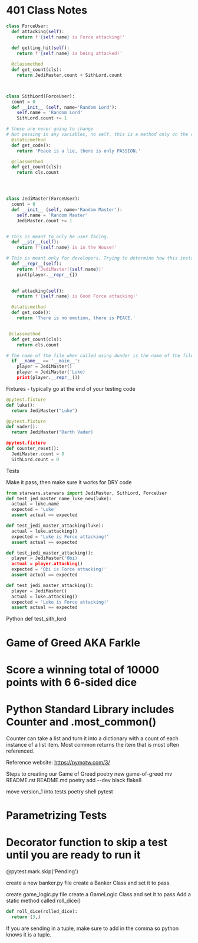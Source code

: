 # 401 Class Notes

```Python
class ForceUser:
  def attacking(self):
    return f'{self.name} is Force attacking!'
  
  def getting_hit(self):
    return f'{self.name} is being attacked!'

  @classmethod
  def get_count(cls):
    return JediMaster.count + SithLord.count



class SithLord(ForceUser):
  count = 0
  def __init__ (self, name='Random Lord'):
    self.name = 'Random Lord'
    SithLord.count += 1

# these are never going to change
# Not passing in any variables, no self, this is a method only on the class
  @staticmethod
  def get_code():
    return 'Peace is a lie, there is only PASSION.'

  @classmethod
  def get_count(cls):
    return cls.count




class JediMaster(ForceUser):
  count = 0
  def __init__ (self, name='Random Master'):
    self.name = 'Random Master'
    JediMaster.count += 1


# This is meant to only be user facing.
  def __str__(self):
    return f'{self.name} is in the House!'

# This is meant only for developers. Trying to determine how this instance is created. Not user facing.
  def __repr__(self):
    return f'JediMaster({self.name})'
    pint(player.__repr__{})

  
  def attacking(self):
    return f'{self.name} is Good Force attacking!'

  @staticmethod
  def get_code():
    return 'There is no emotion, there is PEACE.'


 @classmethod
  def get_count(cls):
    return cls.count

# The name of the file when called using dunder is the name of the file. Here the name is main. 
  if __name__ == '__main__':
    player = JediMaster()
    player = JediMaster('Luke)
    print(player.__repr__())


```

Fixtures - typically go at the end of your testing code

```Python
@pytest.fixture
def luke():
  return JediMaster("Luke")

@pytest.fixture
def vader():
  return JediMaster("Darth Vader)

@pytest.fixture
def counter_reset():
  JediMaster.count = 0
  SithLord.count = 0
  ```


Tests

Make it pass, then make sure it works for DRY code

```Python
from starwars.starwars import JediMaster, SithLord, ForceUser
def test_jed_master_name_luke_new(luke):
  actual = luke.name
  expected = 'Luke'
  assert actual == expected
  ```

```Python
def test_jedi_master_attacking(luke):
  actual = luke.attacking()
  expected = 'Luke is Force attacking!'
  assert actual == expected
  ```

```Python
def test_jedi_master_attacking():
  player = JediMaster('Obi)
  actual = player.attacking()
  expected = 'Obi is Force attacking!'
  assert actual == expected
  ```


```Python
def test_jedi_master_attacking():
  player = JediMaster()
  actual = luke.attacking()
  expected = 'Luke is Force attacking!'
  assert actual == expected
  ```

Python
def test_sith_lord




# Game of Greed AKA Farkle

# Score a winning total of 10000 points with 6 6-sided dice

# Python Standard Library includes Counter and .most_common()

Counter can take a list and turn it into a dictionary with a count of each instance of a list item. Most common returns the item that is most often referenced.

Reference website: https://pymotw.com/3/

Steps to creating our Game of Greed
poetry new game-of-greed
mv README.rst README.md
poetry add --dev black flake8

move version_1 into tests
poetry shell
pytest

# Parametrizing Tests
# Decorator function to skip a test until you are ready to run it
@pytest.mark.skip('Pending')

create a new banker.py file
create a Banker Class and set it to pass.

create game_logic.py file
create a GameLogic Class and set it to pass
Add a static method called roll_dice()
```Python
def roll_dice(rolled_dice):
  return (3,)
  ```
If you are sending in a tuple, make sure to add in the comma so python knows it is a tuple.
